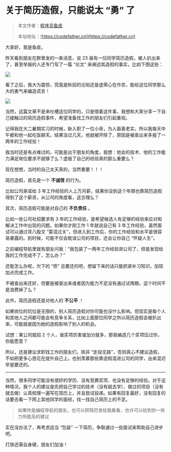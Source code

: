 # 关于简历造假，只能说太 “勇” 了

> 本文作者：[程序员鱼皮](https://yuyuanweb.feishu.cn/wiki/Abldw5WkjidySxkKxU2cQdAtnah)
>
> 本站地址：[https://codefather.cn](https://codefather.cn)

大家好，我是鱼皮。

昨天看到朋友在群里发的一条消息，说 23 届有一位同学简历造假，被人扒出来了，甚至举报的人还专门写了一篇 “论文” 来阐述其造假的事实，比如下图这些：

![](https://pic.yupi.icu/5563/202311070858451.png)

看了之后，我大为震惊，究竟是秋招的沦陷还是虚荣心在作祟，能给这位同学那么大的勇气来编造谎言！

![](https://pic.yupi.icu/5563/202311070858154.png)

当然，这篇文章不是来吐槽这位同学的，只是借着这件事，我想和大家分享一下自己接触过的简历造假事件，希望准备找工作的朋友们引起重视。

记得我在大二暑期实习的时候，新入职了一位小哥，为人面善老实，所以我每天中午都和他一起吃饭聊天。结果没过几天，他就被开除了，原因是被查出来多报了一两年的工作经验！

我当时还是有点难过的，可能是出于朋友的角度，我想：他会的技术、他的工作能力满足岗位要求不就够了么？虚报了自己的经验真的那么重要么？

现在想想，当时的自己太天真的，当然重要！！！

简历造假，首先是一个 **不诚信** 的行为。

比如公司承诺给 3 年工作经验的人上万月薪，结果你没到这个年限也靠简历造假得到了这个薪资，从公司的角度看，这合理么？

其次，简历造假可能是对自己的 **不负责任** 。

比如一些公司社招要求有 3 年的工作经验，是希望候选人有足够的经验来应对和解决工作中出现的问题。如果你才刚工作 1 年就说自己有 3 年工作经验，虽然面试可以通过背八股文 “蒙混过关”，但进入到工作后，你的工作经验和水平是很容易暴露的。到时候，可能不仅会耽误公司的项目，还会让你自己 “怀疑人生”。

之前编程导航里就有朋友问我：“我包装了一两年工作经验进公司了，但是发现给我的工作完成不了，怎么办？”

还能怎么办呢，欠下的 “债” 总要还的吧，想留下来的话只能抓紧补习知识，加班加点完成工作。

不被查出来还好，但要是被查出来或者因为能力不足没有通过试用期，这个时间不是浪费掉了么？

此外，简历造假还是对他人的 **不公平** ！

如果岗位的坑位是无限的，别人简历造假对你可能也没什么影响。但现实是每个人和其他人之间都可能会有竞争关系，比如上面那位同学之所以简历造假会被扒出来，可能就是因为她的造假影响了别人的机会。

试想：某公司就招 2 个人，谁奖项厉害谁加分就多，那我编造几个奖项压过你，你能愿意？

所以，还是建议求职找工作的朋友们，除非 “走投无路”，否则真心不建议造假，不如把更多心思花在提升自己上。也别羡慕那些靠造假混进公司的同学，出来混迟早是要还的。



------


当然，很多同学可能没有很好的学历、没有竞赛奖项、也没有足够的经验。对于这种情况，我个人的建议是先把自己学过的技术（没有就去学）、做过的项目（没有就去做）认真梳理一遍写在简历上，并且尝试投递。如果有回复最好，没有回复的话要去看一下网上其他同学的面经，找一找自己简历上的不足。

> 如果你是编程导航的朋友，也可以把简历发给我看看，也许可以给到你一些力所能及的建议

实在没办法了，再考虑适当 “包装” 一下简历，争取通过一些面试来帮助自己进步吧。

打铁还需自身硬，朋友们加油！